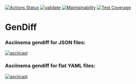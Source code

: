 [![Actions Status](https://github.com/onlydisco/frontend-project-46/workflows/hexlet-check/badge.svg)](https://github.com/onlydisco/frontend-project-46/actions)
[![validate](https://github.com/onlydisco/frontend-project-46/actions/workflows/validate.yml/badge.svg)](https://github.com/onlydisco/frontend-project-46/actions/workflows/validate.yml)
[![Maintainability](https://api.codeclimate.com/v1/badges/36be9d23cbbeade1906f/maintainability)](https://codeclimate.com/github/onlydisco/frontend-project-46/maintainability)
[![Test Coverage](https://api.codeclimate.com/v1/badges/36be9d23cbbeade1906f/test_coverage)](https://codeclimate.com/github/onlydisco/frontend-project-46/test_coverage)

# GenDiff

### Asciinema gendiff for JSON files:
[![asciicast](https://asciinema.org/a/541090.svg)](https://asciinema.org/a/541090)

### Asciinema gendiff for flat YAML files:
[![asciicast](https://asciinema.org/a/539796.svg)](https://asciinema.org/a/539796)